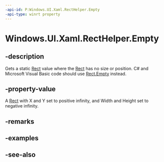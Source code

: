 ```yaml
---
-api-id: P:Windows.UI.Xaml.RectHelper.Empty
-api-type: winrt property
---
```


<!-- Property syntax
public Windows.Foundation.Rect Empty { get; }
-->

# Windows.UI.Xaml.RectHelper.Empty

## -description

Gets a static [Rect](../windows.foundation/rect.md) value where the [Rect](../windows.foundation/rect.md) has no size or position. C# and Microsoft Visual Basic code should use [Rect.Empty](/dotnet/api/windows.foundation.rect.empty?view=dotnet-uwp-10.0&preserve-view=true) instead.



## -property-value

A [Rect](../windows.foundation/rect.md) with X and Y set to positive infinity, and Width and Height set to negative infinity.

## -remarks

## -examples

## -see-also

